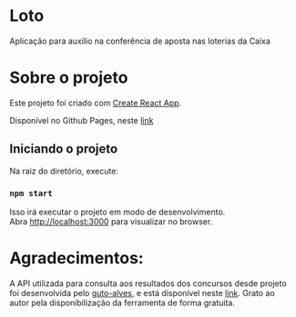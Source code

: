 # Loto

Aplicação para auxílio na conferência de aposta nas loterias da Caixa

# Sobre o projeto

Este projeto foi criado com [Create React App](https://github.com/facebook/create-react-app).

Disponível no Github Pages, neste [link](https://adamseric.github.io/Loto/)

## Iniciando o projeto

Na raiz do diretório, execute:

### `npm start`

Isso irá executar o projeto em modo de desenvolvimento.\
Abra [http://localhost:3000](http://localhost:3000) para visualizar no browser.

# Agradecimentos:

A API utilizada para consulta aos resultados dos concursos desde projeto foi desenvolvida pelo [guto-alves](https://github.com/guto-alves), e está disponível neste [link](https://github.com/guto-alves/loterias-api). Grato ao autor pela disponibilização da ferramenta de forma gratuita.
